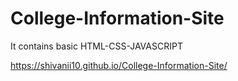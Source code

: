 # College-Information-Site
It contains basic HTML-CSS-JAVASCRIPT


https://shivanii10.github.io/College-Information-Site/
